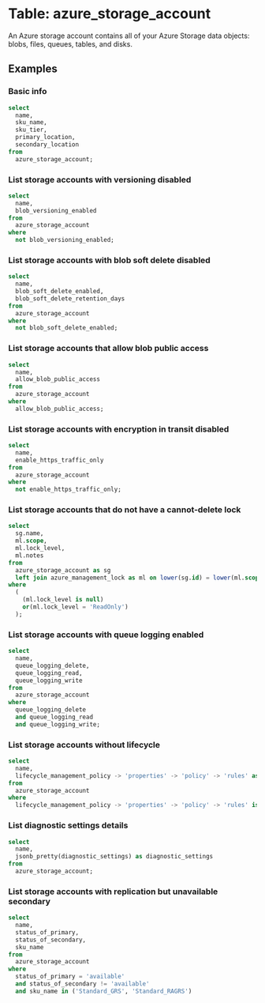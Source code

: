 # Table: azure_storage_account

An Azure storage account contains all of your Azure Storage data objects: blobs, files, queues, tables, and disks.

## Examples

### Basic info

```sql
select
  name,
  sku_name,
  sku_tier,
  primary_location,
  secondary_location
from
  azure_storage_account;
```


### List storage accounts with versioning disabled

```sql
select
  name,
  blob_versioning_enabled
from
  azure_storage_account
where
  not blob_versioning_enabled;
```


### List storage accounts with blob soft delete disabled

```sql
select
  name,
  blob_soft_delete_enabled,
  blob_soft_delete_retention_days
from
  azure_storage_account
where
  not blob_soft_delete_enabled;
```


### List storage accounts that allow blob public access

```sql
select
  name,
  allow_blob_public_access
from
  azure_storage_account
where
  allow_blob_public_access;
```


### List storage accounts with encryption in transit disabled

```sql
select
  name,
  enable_https_traffic_only
from
  azure_storage_account
where
  not enable_https_traffic_only;
```


### List storage accounts that do not have a cannot-delete lock

```sql
select
  sg.name,
  ml.scope,
  ml.lock_level,
  ml.notes
from
  azure_storage_account as sg
  left join azure_management_lock as ml on lower(sg.id) = lower(ml.scope)
where
  (
    (ml.lock_level is null)
    or(ml.lock_level = 'ReadOnly')
  );
```


### List storage accounts with queue logging enabled

```sql
select
  name,
  queue_logging_delete,
  queue_logging_read,
  queue_logging_write
from
  azure_storage_account
where
  queue_logging_delete
  and queue_logging_read
  and queue_logging_write;
```


### List storage accounts without lifecycle

```sql
select
  name,
  lifecycle_management_policy -> 'properties' -> 'policy' -> 'rules' as lifecycle_rules
from
  azure_storage_account
where
  lifecycle_management_policy -> 'properties' -> 'policy' -> 'rules' is null;
```

### List diagnostic settings details

```sql
select
  name,
  jsonb_pretty(diagnostic_settings) as diagnostic_settings
from
  azure_storage_account;
```

### List storage accounts with replication but unavailable secondary

```sql
select
  name,
  status_of_primary,
  status_of_secondary,
  sku_name
from
  azure_storage_account
where
  status_of_primary = 'available'
  and status_of_secondary != 'available'
  and sku_name in ('Standard_GRS', 'Standard_RAGRS')
```
